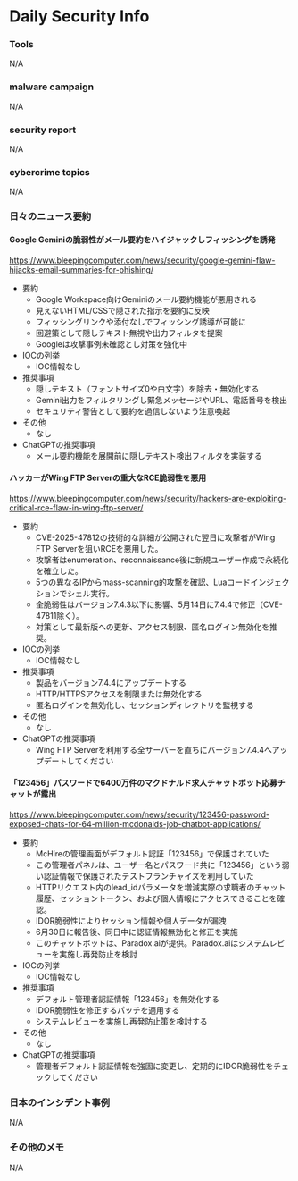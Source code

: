 # Daily Security Info

### Tools
N/A

### malware campaign
N/A

### security report
N/A

### cybercrime topics
N/A

### 日々のニュース要約

#### Google Geminiの脆弱性がメール要約をハイジャックしフィッシングを誘発
https://www.bleepingcomputer.com/news/security/google-gemini-flaw-hijacks-email-summaries-for-phishing/

- 要約
    - Google Workspace向けGeminiのメール要約機能が悪用される
    - 見えないHTML/CSSで隠された指示を要約に反映
    - フィッシングリンクや添付なしでフィッシング誘導が可能に
    - 回避策として隠しテキスト無視や出力フィルタを提案
    - Googleは攻撃事例未確認とし対策を強化中
- IOCの列挙
    - IOC情報なし
- 推奨事項
    - 隠しテキスト（フォントサイズ0や白文字）を除去・無効化する
    - Gemini出力をフィルタリングし緊急メッセージやURL、電話番号を検出
    - セキュリティ警告として要約を過信しないよう注意喚起
- その他
    - なし
- ChatGPTの推奨事項
    - メール要約機能を展開前に隠しテキスト検出フィルタを実装する

#### ハッカーがWing FTP Serverの重大なRCE脆弱性を悪用
https://www.bleepingcomputer.com/news/security/hackers-are-exploiting-critical-rce-flaw-in-wing-ftp-server/

- 要約
    - CVE-2025-47812の技術的な詳細が公開された翌日に攻撃者がWing FTP Serverを狙いRCEを悪用した。
    - 攻撃者はenumeration、reconnaissance後に新規ユーザー作成で永続化を確立した。
    - 5つの異なるIPからmass-scanning的攻撃を確認、Luaコードインジェクションでシェル実行。
    - 全脆弱性はバージョン7.4.3以下に影響、5月14日に7.4.4で修正（CVE-47811除く）。
    - 対策として最新版への更新、アクセス制限、匿名ログイン無効化を推奨。
- IOCの列挙
    - IOC情報なし
- 推奨事項
    - 製品をバージョン7.4.4にアップデートする
    - HTTP/HTTPSアクセスを制限または無効化する
    - 匿名ログインを無効化し、セッションディレクトリを監視する
- その他
    - なし
- ChatGPTの推奨事項
    - Wing FTP Serverを利用する全サーバーを直ちにバージョン7.4.4へアップデートしてください

#### 「123456」パスワードで6400万件のマクドナルド求人チャットボット応募チャットが露出
https://www.bleepingcomputer.com/news/security/123456-password-exposed-chats-for-64-million-mcdonalds-job-chatbot-applications/

- 要約
    - McHireの管理画面がデフォルト認証「123456」で保護されていた  
    - この管理者パネルは、ユーザー名とパスワード共に「123456」という弱い認証情報で保護されたテストフランチャイズを利用していた
    - HTTPリクエスト内のlead_idパラメータを増減実際の求職者のチャット履歴、セッショントークン、および個人情報にアクセスできることを確認。
    - IDOR脆弱性によりセッション情報や個人データが漏洩  
    - 6月30日に報告後、同日中に認証情報無効化と修正を実施  
    - このチャットボットは、Paradox.aiが提供。Paradox.aiはシステムレビューを実施し再発防止を検討  
- IOCの列挙
    - IOC情報なし
- 推奨事項
    - デフォルト管理者認証情報「123456」を無効化する  
    - IDOR脆弱性を修正するパッチを適用する  
    - システムレビューを実施し再発防止策を検討する  
- その他
    - なし
- ChatGPTの推奨事項
    - 管理者デフォルト認証情報を強固に変更し、定期的にIDOR脆弱性をチェックしてください  

### 日本のインシデント事例
N/A

### その他のメモ
N/A